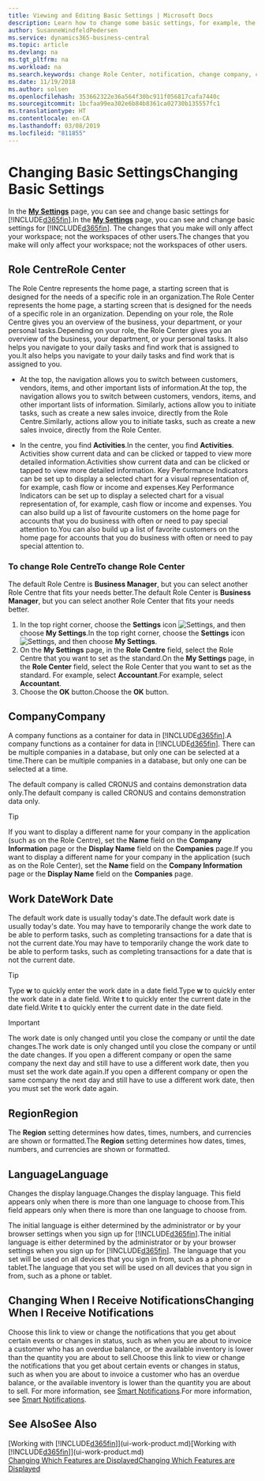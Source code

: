 ```yaml
---
title: Viewing and Editing Basic Settings | Microsoft Docs
description: Learn how to change some basic settings, for example, the Role Centre, company, or the work date.
author: SusanneWindfeldPedersen
ms.service: dynamics365-business-central
ms.topic: article
ms.devlang: na
ms.tgt_pltfrm: na
ms.workload: na
ms.search.keywords: change Role Center, notification, change company, change work date
ms.date: 11/19/2018
ms.author: solsen
ms.openlocfilehash: 353662322e36a564f30bc911f056817cafa7440c
ms.sourcegitcommit: 1bcfaa99ea302e6b84b8361ca02730b135557fc1
ms.translationtype: HT
ms.contentlocale: en-CA
ms.lasthandoff: 03/08/2019
ms.locfileid: "811855"
---
```

# <a name="changing-basic-settings"></a><span data-ttu-id="ccc4d-103">Changing Basic Settings</span><span class="sxs-lookup"><span data-stu-id="ccc4d-103">Changing Basic Settings</span></span>
<span data-ttu-id="ccc4d-104">In the [**My Settings**](https://businesscentral.dynamics.com?page=9176 "Go directly to your user settings page in Business Central") page, you can see and change basic settings for [!INCLUDE[d365fin](includes/d365fin_md.md)].</span><span class="sxs-lookup"><span data-stu-id="ccc4d-104">In the [**My Settings**](https://businesscentral.dynamics.com?page=9176 "Go directly to your user settings page in Business Central") page, you can see and change basic settings for [!INCLUDE[d365fin](includes/d365fin_md.md)].</span></span> <span data-ttu-id="ccc4d-105">The changes that you make will only affect your workspace; not the workspaces of other users.</span><span class="sxs-lookup"><span data-stu-id="ccc4d-105">The changes that you make will only affect your workspace; not the workspaces of other users.</span></span>  

## <a name="role-center"></a> <span data-ttu-id="ccc4d-106">Role Centre</span><span class="sxs-lookup"><span data-stu-id="ccc4d-106">Role Center</span></span>
<span data-ttu-id="ccc4d-107">The Role Centre represents the home page, a starting screen that is designed for the needs of a specific role in an organization.</span><span class="sxs-lookup"><span data-stu-id="ccc4d-107">The Role Center represents the home page, a starting screen that is designed for the needs of a specific role in an organization.</span></span> <span data-ttu-id="ccc4d-108">Depending on your role, the Role Centre gives you an overview of the business, your department, or your personal tasks.</span><span class="sxs-lookup"><span data-stu-id="ccc4d-108">Depending on your role, the Role Center gives you an overview of the business, your department, or your personal tasks.</span></span> <span data-ttu-id="ccc4d-109">It also helps you navigate to your daily tasks and find work that is assigned to you.</span><span class="sxs-lookup"><span data-stu-id="ccc4d-109">It also helps you navigate to your daily tasks and find work that is assigned to you.</span></span>

-   <span data-ttu-id="ccc4d-110">At the top, the navigation allows you to switch between customers, vendors, items, and other important lists of information.</span><span class="sxs-lookup"><span data-stu-id="ccc4d-110">At the top, the navigation allows you to switch between customers, vendors, items, and other important lists of information.</span></span> <span data-ttu-id="ccc4d-111">Similarly, actions allow you to initiate tasks, such as create a new sales invoice, directly from the Role Centre.</span><span class="sxs-lookup"><span data-stu-id="ccc4d-111">Similarly, actions allow you to initiate tasks, such as create a new sales invoice, directly from the Role Center.</span></span>

-   <span data-ttu-id="ccc4d-112">In the centre, you find **Activities**.</span><span class="sxs-lookup"><span data-stu-id="ccc4d-112">In the center, you find **Activities**.</span></span> <span data-ttu-id="ccc4d-113">Activities show current data and can be clicked or tapped to view more detailed information.</span><span class="sxs-lookup"><span data-stu-id="ccc4d-113">Activities show current data and can be clicked or tapped to view more detailed information.</span></span> <span data-ttu-id="ccc4d-114">Key Performance Indicators can be set up to display a selected chart for a visual representation of, for example, cash flow or income and expenses.</span><span class="sxs-lookup"><span data-stu-id="ccc4d-114">Key Performance Indicators can be set up to display a selected chart for a visual representation of, for example, cash flow or income and expenses.</span></span> <span data-ttu-id="ccc4d-115">You can also build up a list of favourite customers on the home page for accounts that you do business with often or need to pay special attention to.</span><span class="sxs-lookup"><span data-stu-id="ccc4d-115">You can also build up a list of favorite customers on the home page for accounts that you do business with often or need to pay special attention to.</span></span>

### <a name="to-change-role-center"></a><span data-ttu-id="ccc4d-116">To change Role Centre</span><span class="sxs-lookup"><span data-stu-id="ccc4d-116">To change Role Center</span></span>
<span data-ttu-id="ccc4d-117">The default Role Centre is **Business Manager**, but you can select another Role Centre that fits your needs better.</span><span class="sxs-lookup"><span data-stu-id="ccc4d-117">The default Role Center is **Business Manager**, but you can select another Role Center that fits your needs better.</span></span>
1. <span data-ttu-id="ccc4d-118">In the top right corner, choose the **Settings** icon ![Settings](media/ui-experience/settings_icon_small.png "Settings icon for role center"), and then choose **My Settings**.</span><span class="sxs-lookup"><span data-stu-id="ccc4d-118">In the top right corner, choose the **Settings** icon ![Settings](media/ui-experience/settings_icon_small.png "Settings icon for role center"), and then choose **My Settings**.</span></span>
2. <span data-ttu-id="ccc4d-119">On the **My Settings** page, in the **Role Centre** field, select the Role Centre that you want to set as the standard.</span><span class="sxs-lookup"><span data-stu-id="ccc4d-119">On the **My Settings** page, in the **Role Center** field, select the Role Center that you want to set as the standard.</span></span> <span data-ttu-id="ccc4d-120">For example, select **Accountant**.</span><span class="sxs-lookup"><span data-stu-id="ccc4d-120">For example, select **Accountant**.</span></span>
3. <span data-ttu-id="ccc4d-121">Choose the **OK** button.</span><span class="sxs-lookup"><span data-stu-id="ccc4d-121">Choose the **OK** button.</span></span>

## <a name="company"></a><span data-ttu-id="ccc4d-122">Company</span><span class="sxs-lookup"><span data-stu-id="ccc4d-122">Company</span></span>
<span data-ttu-id="ccc4d-123">A company functions as a container for data in [!INCLUDE[d365fin](includes/d365fin_md.md)].</span><span class="sxs-lookup"><span data-stu-id="ccc4d-123">A company functions as a container for data in [!INCLUDE[d365fin](includes/d365fin_md.md)].</span></span> <span data-ttu-id="ccc4d-124">There can be multiple companies in a database, but only one can be selected at a time.</span><span class="sxs-lookup"><span data-stu-id="ccc4d-124">There can be multiple companies in a database, but only one can be selected at a time.</span></span>

<span data-ttu-id="ccc4d-125">The default company is called CRONUS and contains demonstration data only.</span><span class="sxs-lookup"><span data-stu-id="ccc4d-125">The default company is called CRONUS and contains demonstration data only.</span></span>

> [!TIP]  
>   <span data-ttu-id="ccc4d-126">If you want to display a different name for your company in the application (such as on the Role Centre), set the **Name** field on the **Company Information** page or the **Display Name** field on the **Companies** page.</span><span class="sxs-lookup"><span data-stu-id="ccc4d-126">If you want to display a different name for your company in the application (such as on the Role Center), set the **Name** field on the **Company Information** page or the **Display Name** field on the **Companies** page.</span></span>  

## <a name="work-date"></a><span data-ttu-id="ccc4d-127">Work Date</span><span class="sxs-lookup"><span data-stu-id="ccc4d-127">Work Date</span></span>
<span data-ttu-id="ccc4d-128">The default work date is usually today's date.</span><span class="sxs-lookup"><span data-stu-id="ccc4d-128">The default work date is usually today's date.</span></span> <span data-ttu-id="ccc4d-129">You may have to temporarily change the work date to be able to perform tasks, such as completing transactions for a date that is not the current date.</span><span class="sxs-lookup"><span data-stu-id="ccc4d-129">You may have to temporarily change the work date to be able to perform tasks, such as completing transactions for a date that is not the current date.</span></span>

> [!TIP]  
>   <span data-ttu-id="ccc4d-130">Type **w** to quickly enter the work date in a date field.</span><span class="sxs-lookup"><span data-stu-id="ccc4d-130">Type **w** to quickly enter the work date in a date field.</span></span> <span data-ttu-id="ccc4d-131">Write **t** to quickly enter the current date in the date field.</span><span class="sxs-lookup"><span data-stu-id="ccc4d-131">Write **t** to quickly enter the current date in the date field.</span></span>

> [!IMPORTANT]  
>   <span data-ttu-id="ccc4d-132">The work date is only changed until you close the company or until the date changes.</span><span class="sxs-lookup"><span data-stu-id="ccc4d-132">The work date is only changed until you close the company or until the date changes.</span></span> <span data-ttu-id="ccc4d-133">If you open a different company or open the same company the next day and still have to use a different work date, then you must set the work date again.</span><span class="sxs-lookup"><span data-stu-id="ccc4d-133">If you open a different company or open the same company the next day and still have to use a different work date, then you must set the work date again.</span></span>

## <a name="region"></a> <span data-ttu-id="ccc4d-134">Region</span><span class="sxs-lookup"><span data-stu-id="ccc4d-134">Region</span></span>
<span data-ttu-id="ccc4d-135">The **Region** setting determines how dates, times, numbers, and currencies are shown or formatted.</span><span class="sxs-lookup"><span data-stu-id="ccc4d-135">The **Region** setting determines how dates, times, numbers, and currencies are shown or formatted.</span></span>   


## <a name="language"></a> <span data-ttu-id="ccc4d-136">Language</span><span class="sxs-lookup"><span data-stu-id="ccc4d-136">Language</span></span>
<span data-ttu-id="ccc4d-137">Changes the display language.</span><span class="sxs-lookup"><span data-stu-id="ccc4d-137">Changes the display language.</span></span> <span data-ttu-id="ccc4d-138">This field appears only when there is more than one language to choose from.</span><span class="sxs-lookup"><span data-stu-id="ccc4d-138">This field appears only when there is more than one language to choose from.</span></span> 

<span data-ttu-id="ccc4d-139">The initial language is either determined by the administrator or by your browser settings when you sign up for [!INCLUDE[d365fin](includes/d365fin_md.md)].</span><span class="sxs-lookup"><span data-stu-id="ccc4d-139">The initial language is either determined by the administrator or by your browser settings when you sign up for [!INCLUDE[d365fin](includes/d365fin_md.md)].</span></span> <span data-ttu-id="ccc4d-140">The language that you set will be used on all devices that you sign in from, such as a phone or tablet.</span><span class="sxs-lookup"><span data-stu-id="ccc4d-140">The language that you set will be used on all devices that you sign in from, such as a phone or tablet.</span></span>

## <a name="changing-when-i-receive-notifications"></a><span data-ttu-id="ccc4d-141">Changing When I Receive Notifications</span><span class="sxs-lookup"><span data-stu-id="ccc4d-141">Changing When I Receive Notifications</span></span>
<span data-ttu-id="ccc4d-142">Choose this link to view or change the notifications that you get about certain events or changes in status, such as when you are about to invoice a customer who has an overdue balance, or the available inventory is lower than the quantity you are about to sell.</span><span class="sxs-lookup"><span data-stu-id="ccc4d-142">Choose this link to view or change the notifications that you get about certain events or changes in status, such as when you are about to invoice a customer who has an overdue balance, or the available inventory is lower than the quantity you are about to sell.</span></span> <span data-ttu-id="ccc4d-143">For more information, see [Smart Notifications](ui-smart-notifications.md).</span><span class="sxs-lookup"><span data-stu-id="ccc4d-143">For more information, see [Smart Notifications](ui-smart-notifications.md).</span></span>

## <a name="see-also"></a><span data-ttu-id="ccc4d-144">See Also</span><span class="sxs-lookup"><span data-stu-id="ccc4d-144">See Also</span></span>
<span data-ttu-id="ccc4d-145">[Working with [!INCLUDE[d365fin](includes/d365fin_md.md)]](ui-work-product.md)</span><span class="sxs-lookup"><span data-stu-id="ccc4d-145">[Working with [!INCLUDE[d365fin](includes/d365fin_md.md)]](ui-work-product.md)</span></span>  
[<span data-ttu-id="ccc4d-146">Changing Which Features are Displayed</span><span class="sxs-lookup"><span data-stu-id="ccc4d-146">Changing Which Features are Displayed</span></span>](ui-experiences.md)  
